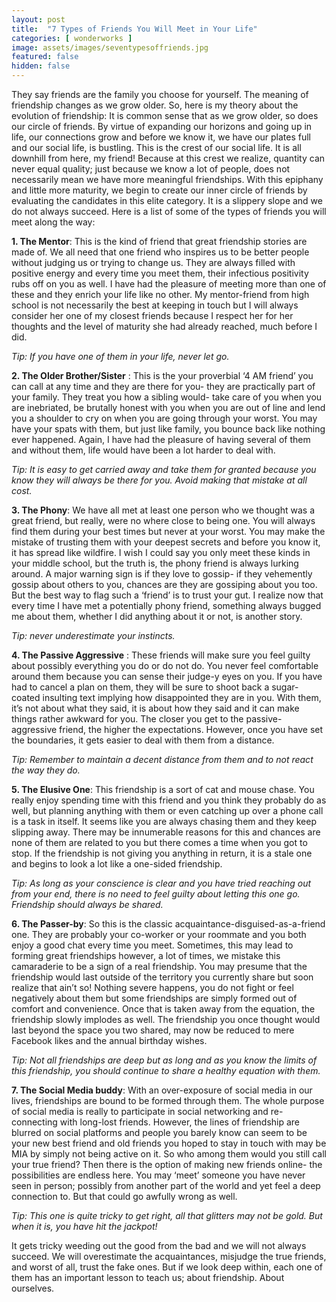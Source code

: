 ```yaml
---
layout: post
title:  "7 Types of Friends You Will Meet in Your Life"
categories: [ wonderworks ]
image: assets/images/seventypesoffriends.jpg
featured: false
hidden: false
---
```


They say friends are the family you choose for yourself. The meaning of friendship changes as we grow older. So, here is my theory about the evolution of friendship: It is common sense that as we grow older, so does our circle of friends. By virtue of expanding our horizons and going up in life, our connections grow and before we know it, we have our plates full and our social life, is bustling. This is the crest of our social life. It is all downhill from here, my friend! Because at this crest we realize, quantity can never equal quality; just because we know a lot of people, does not necessarily mean we have more meaningful friendships. With this epiphany and little more maturity, we begin to create our inner circle of friends by evaluating the candidates in this elite category. It is a slippery slope and we do not always succeed. Here is a list of some of the types of friends you will meet along the way:

**1. The Mentor**: This is the kind of friend that great friendship stories are made of. We all need that one friend who inspires us to be better people without judging us or trying to change us. They are always filled with positive energy and every time you meet them, their infectious positivity rubs off on you as well. I have had the pleasure of meeting more than one of these and they enrich your life like no other. My mentor-friend from high school is not necessarily the best at keeping in touch but I will always consider her one of my closest friends because I respect her for her thoughts and the level of maturity she had already reached, much before I did.

*Tip: If you have one of them in your life, never let go.*

**2. The Older Brother/Sister** : This is the your proverbial ‘4 AM friend’ you can call at any time and they are there for you- they are practically part of your family. They treat you how a sibling would- take care of you when you are inebriated, be brutally honest with you when you are out of line and lend you a shoulder to cry on when you are going through your worst. You may have your spats with them, but just like family, you bounce back like nothing ever happened. Again, I have had the pleasure of having several of them and without them, life would have been a lot harder to deal with.

*Tip: It is easy to get carried away and take them for granted because you know they will always be there for you. Avoid making that mistake at all cost.*

**3. The Phony**: We have all met at least one person who we thought was a great friend, but really, were no where close to being one. You will always find them during your best times but never at your worst. You may make the mistake of trusting them with your deepest secrets and before you know it, it has spread like wildfire. I wish I could say you only meet these kinds in your middle school, but the truth is, the phony friend is always lurking around. A major warning sign is if they love to gossip- if they  vehemently gossip about others to you, chances are they are gossiping about you too. But the best way to flag such a ‘friend’ is to trust your gut. I realize now that every time I have met a potentially phony friend, something always bugged me about them, whether I did anything about it or not, is another story.

*Tip: never underestimate your instincts.*

**4. The Passive Aggressive** : These friends will make sure you feel guilty about possibly everything you do or do not do. You never feel comfortable around them because you can sense their judge-y eyes on you. If you have had to cancel a plan on them, they will be sure to shoot back a sugar-coated insulting text implying how disappointed they are in you. With them, it’s not about what they said, it is about how they said and it can make things rather awkward for you. The closer you get to the passive-aggressive friend, the higher the expectations. However, once you have set the boundaries, it gets easier to deal with them from a distance.

*Tip: Remember to maintain a decent distance from them and to not react the way they do.*

**5. The Elusive One**: This friendship is a sort of cat and mouse chase. You really enjoy spending time with this friend and you think they probably do as well, but planning anything with them or even catching up over a phone call is a task in itself. It seems like you are always chasing them and they keep slipping away. There may be innumerable reasons for this and chances are none of them are related to you but there comes a time when you got to stop. If the friendship is not giving you anything in return, it is a stale one and begins to look a lot like a one-sided friendship.

*Tip: As long as your conscience is clear and you have tried reaching out from your end, there is no need to feel guilty about letting this one go. Friendship should always be shared.* 

**6. The Passer-by**: So this is the classic acquaintance-disguised-as-a-friend one. They are probably your co-worker or your roommate and you both enjoy a good chat every time you meet. Sometimes, this may lead to forming great friendships however, a lot of times, we mistake this camaraderie to be a sign of a real friendship. You may presume that the friendship would last outside of the territory you currently share but soon realize that ain’t so! Nothing severe happens, you do not fight or feel negatively about them but some friendships are simply formed out of comfort and convenience. Once that is taken away from the equation, the friendship slowly implodes as well. The friendship you once thought would last beyond the space you two shared, may now be reduced to mere Facebook likes and the annual birthday wishes.

*Tip: Not all friendships are deep but as long and as you know the limits of this friendship, you should continue to share a healthy equation with them.*

**7. The Social Media buddy**: With an over-exposure of social media in our lives, friendships are bound to be formed through them. The whole purpose of social media is really to participate in social networking and re-connecting with long-lost friends. However, the lines of friendship are blurred on social platforms and people you barely know can seem to be your new best friend and old friends you hoped to stay in touch with may be MIA by simply not being active on it. So who among them would you still call your true friend? Then there is the option of making new friends online- the possibilities are endless here. You may ‘meet’ someone you have never seen in person; possibly from another part of the world and yet feel a deep connection to. But that could go awfully wrong as well.

*Tip: This one is quite tricky to get right, all that glitters may not be gold. But when it is, you have hit the jackpot!*

It gets tricky weeding out the good from the bad and we will not always succeed. We will overestimate the acquaintances, misjudge the true friends, and worst of all, trust the fake ones. But if we look deep within, each one of them has an important lesson to teach us; about friendship. About ourselves.

